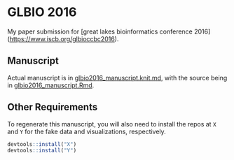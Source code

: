 # GLBIO 2016

My paper submission for [great lakes bioinformatics conference 2016]
(https://www.iscb.org/glbioccbc2016).

## Manuscript

Actual manuscript is in [glbio2016_manuscript.knit.md](glbio2016_manuscript.knit.md), 
with the source being in [glbio2016_manuscript.Rmd](glbio2016_manuscript.Rmd).

## Other Requirements

To regenerate this manuscript, you will also need to install the repos at `X` 
and `Y` for the fake data and visualizations, respectively.

```r
devtools::install("X")
devtools::install("Y")
```
